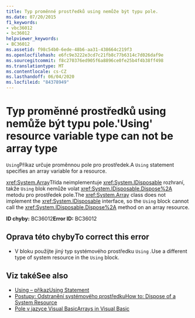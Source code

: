 ```yaml
---
title: Typ proměnné prostředků using nemůže být typu pole.
ms.date: 07/20/2015
f1_keywords:
- vbc36012
- bc36012
helpviewer_keywords:
- BC36012
ms.assetid: f98c54b0-6ede-48b6-aa31-438664c219f3
ms.openlocfilehash: e6fc9e3222e3cd7c21fb8c77b6314c7d026daf9e
ms.sourcegitcommit: f8c270376ed905f6a8896ce0fe25b4f4b38ff498
ms.translationtype: MT
ms.contentlocale: cs-CZ
ms.lasthandoff: 06/04/2020
ms.locfileid: "84378949"
---
```

# <a name="using-resource-variable-type-can-not-be-array-type"></a><span data-ttu-id="5ce1d-102">Typ proměnné prostředků using nemůže být typu pole.</span><span class="sxs-lookup"><span data-stu-id="5ce1d-102">'Using' resource variable type can not be array type</span></span>
<span data-ttu-id="5ce1d-103">`Using`Příkaz určuje proměnnou pole pro prostředek.</span><span class="sxs-lookup"><span data-stu-id="5ce1d-103">A `Using` statement specifies an array variable for a resource.</span></span>  
  
 <span data-ttu-id="5ce1d-104"><xref:System.Array>Třída neimplementuje <xref:System.IDisposable> rozhraní, takže `Using` blok nemůže volat <xref:System.IDisposable.Dispose%2A> metodu pro prostředek pole.</span><span class="sxs-lookup"><span data-stu-id="5ce1d-104">The <xref:System.Array> class does not implement the <xref:System.IDisposable> interface, so the `Using` block cannot call the <xref:System.IDisposable.Dispose%2A> method on an array resource.</span></span>  
  
 <span data-ttu-id="5ce1d-105">**ID chyby:** BC36012</span><span class="sxs-lookup"><span data-stu-id="5ce1d-105">**Error ID:** BC36012</span></span>  
  
## <a name="to-correct-this-error"></a><span data-ttu-id="5ce1d-106">Oprava této chyby</span><span class="sxs-lookup"><span data-stu-id="5ce1d-106">To correct this error</span></span>  
  
- <span data-ttu-id="5ce1d-107">V bloku použijte jiný typ systémového prostředku `Using` .</span><span class="sxs-lookup"><span data-stu-id="5ce1d-107">Use a different type of system resource in the `Using` block.</span></span>  
  
## <a name="see-also"></a><span data-ttu-id="5ce1d-108">Viz také</span><span class="sxs-lookup"><span data-stu-id="5ce1d-108">See also</span></span>

- [<span data-ttu-id="5ce1d-109">Using – příkaz</span><span class="sxs-lookup"><span data-stu-id="5ce1d-109">Using Statement</span></span>](../language-reference/statements/using-statement.md)
- [<span data-ttu-id="5ce1d-110">Postupy: Odstranění systémového prostředku</span><span class="sxs-lookup"><span data-stu-id="5ce1d-110">How to: Dispose of a System Resource</span></span>](../programming-guide/language-features/control-flow/how-to-dispose-of-a-system-resource.md)
- [<span data-ttu-id="5ce1d-111">Pole v jazyce Visual Basic</span><span class="sxs-lookup"><span data-stu-id="5ce1d-111">Arrays in Visual Basic</span></span>](../programming-guide/language-features/arrays/index.md)
